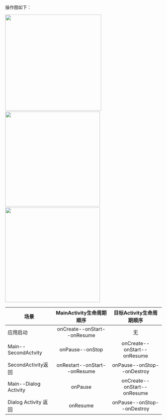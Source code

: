 操作图如下：

<img title="" src="file:///C:/Users/Koreyoshi/Desktop/2025-10-12-22-16-31-image.png" alt="" width="309" data-align="left">                 <img title="" src="file:///C:/Users/Koreyoshi/Desktop/Screenshot%202025-10-12%20223606.png" alt="" width="305" data-align="left">              <img title="" src="file:///C:/Users/Koreyoshi/Desktop/Screenshot%202025-10-12%20223656.png" alt="" width="305" data-align="left">

| 场景                    | MainActivity生命周期顺序           | 目标Activity生命周期顺序            |
| --------------------- |:----------------------------:|:---------------------------:|
| 应用启动                  | onCreate--onStart--onResume  | 无                           |
| Main--SecondActvity   | onPause--onStop              | onCreate--onStart--onResume |
| SecondActivity返回      | onRestart--onStart--onResume | onPause--onStop--onDestroy  |
| Main--Dialog Activity | onPause                      | onCreate--onStart--onResume |
| Dialog Activity 返回    | onResume                     | onPause--onStop--onDestroy  |

##### 
